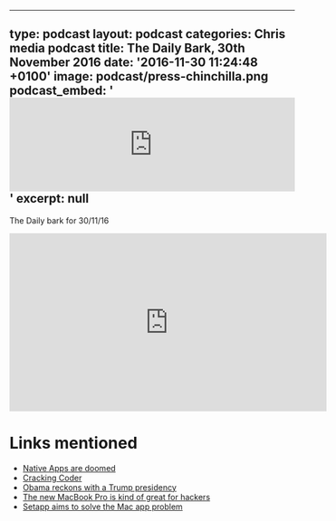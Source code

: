   - --
type: podcast
layout: podcast
categories: Chris media podcast
title: The Daily Bark, 30th November 2016
date: '2016-11-30 11:24:48 +0100'
image: podcast/press-chinchilla.png
podcast_embed: '<iframe width="100%" height="166" scrolling="no" frameborder="no" src="https://w.soundcloud.com/player/?url=https%3A//api.soundcloud.com/tracks/295483190&amp;color=ff5500&amp;auto_play=false&amp;hide_related=false&amp;show_comments=true&amp;show_user=true&amp;show_reposts=false"></iframe>'
excerpt: null
---

The Daily bark for 30/11/16

<iframe width="560" height="315" src="https://www.youtube.com/embed/NJV8zUedVuA" frameborder="0" allowfullscreen="">
</iframe>

# Links mentioned

- [Native Apps are doomed](https://medium.com/javascript-scene/native-apps-are-doomed-ac397148a2c0)
- [Cracking Coder](https://www.1843magazine.com/intelligence/cracking-coder)
- [Obama reckons with a Trump presidency](http://www.newyorker.com/magazine/2016/11/28/obama-reckons-with-a-trump-presidency)
- [The new MacBook Pro is kind of great for hackers](https://medium.com/@ageitgey/the-new-macbook-pro-is-kind-of-great-for-hackers-64c1c577a4d2#.vscx6oqoc)
- [Setapp aims to solve the Mac app problem](https://www.gregariousmammal.com/setapp-aims-to-solve-the-app-problem-for-macs)
